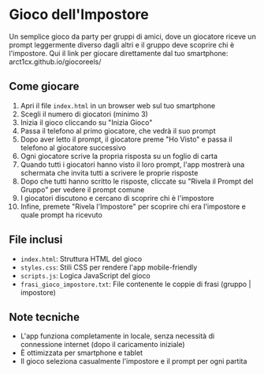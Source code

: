 # Gioco dell'Impostore

Un semplice gioco da party per gruppi di amici, dove un giocatore riceve un prompt leggermente diverso dagli altri e il gruppo deve scoprire chi è l'impostore.
Qui il link per giocare direttamente dal tuo smartphone: arct1cx.github.io/giocoreels/

## Come giocare

1. Apri il file `index.html` in un browser web sul tuo smartphone
2. Scegli il numero di giocatori (minimo 3)
3. Inizia il gioco cliccando su "Inizia Gioco"
4. Passa il telefono al primo giocatore, che vedrà il suo prompt
5. Dopo aver letto il prompt, il giocatore preme "Ho Visto" e passa il telefono al giocatore successivo
6. Ogni giocatore scrive la propria risposta su un foglio di carta
7. Quando tutti i giocatori hanno visto il loro prompt, l'app mostrerà una schermata che invita tutti a scrivere le proprie risposte
8. Dopo che tutti hanno scritto le risposte, cliccate su "Rivela il Prompt del Gruppo" per vedere il prompt comune
9. I giocatori discutono e cercano di scoprire chi è l'impostore
10. Infine, premete "Rivela l'Impostore" per scoprire chi era l'impostore e quale prompt ha ricevuto

## File inclusi

- `index.html`: Struttura HTML del gioco
- `styles.css`: Stili CSS per rendere l'app mobile-friendly
- `scripts.js`: Logica JavaScript del gioco
- `frasi_gioco_impostore.txt`: File contenente le coppie di frasi (gruppo | impostore)

## Note tecniche

- L'app funziona completamente in locale, senza necessità di connessione internet (dopo il caricamento iniziale)
- È ottimizzata per smartphone e tablet
- Il gioco seleziona casualmente l'impostore e il prompt per ogni partita 
